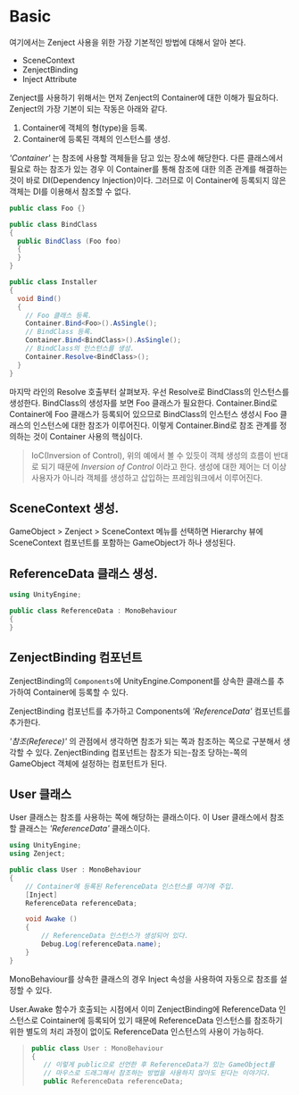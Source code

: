 # Basic

여기에서는 Zenject 사용을 위한 가장 기본적인 방법에 대해서 알아 본다.

* SceneContext
* ZenjectBinding
* Inject Attribute

Zenject를 사용하기 위해서는 먼저 Zenject의 Container에 대한 이해가 필요하다. Zenject의 가장 기본이 되는 작동은 아래와 같다.

1. Container에 객체의 형(type)을 등록.
2. Container에 등록된 객체의 인스턴스를 생성.

*'Container'* 는 참조에 사용할 객체들을 담고 있는 장소에 해당한다. 다른 클래스에서 필요로 하는 참조가 있는 경우 이 Container를 통해 참조에 대한 의존 관계를 해결하는 것이 바로 DI(Dependency Injection)이다. 그러므로 이 Container에 등록되지 않은 객체는 DI를 이용해서 참조할 수 없다.

``` csharp
public class Foo {}

public class BindClass
{
  public BindClass (Foo foo)
  {
  }
}

public class Installer
{
  void Bind()
  {
    // Foo 클래스 등록.
    Container.Bind<Foo>().AsSingle();
    // BindClass 등록.
    Container.Bind<BindClass>().AsSingle();
    // BindClass의 인스턴스를 생성.
    Container.Resolve<BindClass>();
  }
}
```

마지막 라인의 Resolve 호출부터 살펴보자. 우선 Resolve<BindClass>로 BindClass의 인스턴스를 생성한다. BindClass의 생성자를 보면 Foo 클래스가 필요한다. Container.Bind<Foo>로 Container에 Foo 클래스가 등록되어 있으므로 BindClass의 인스턴스 생성시 Foo 클래스의 인스턴스에 대한 참조가 이루어진다. 이렇게 Container.Bind로 참조 관계를 정의하는 것이 Container 사용의 핵심이다.  

> IoC(Inversion of Control), 위의 예에서 볼 수 있듯이 객체 생성의 흐름이 반대로 되기 때문에 *Inversion of Control* 이라고 한다. 생성에 대한 제어는 더 이상 사용자가 아니라 객체를 생성하고 삽입하는 프레임워크에서 이루어진다. 

## SceneContext 생성.

GameObject > Zenject > SceneContext 메뉴를 선택하면 Hierarchy 뷰에 SceneContext 컴포넌트를 포함하는 GameObject가 하나 생성된다.

## ReferenceData 클래스 생성.

```csharp
using UnityEngine;

public class ReferenceData : MonoBehaviour
{
}
```

## ZenjectBinding 컴포넌트

ZenjectBinding의 `Components`에 UnityEngine.Component를 상속한 클래스를 추가하여 Container에 등록할 수 있다.

ZenjectBinding 컴포넌트를 추가하고 Components에 *'ReferenceData'* 컴포넌트를 추가한다.


*'참조(Referece)'* 의 관점에서 생각하면 참조가 되는 쪽과 참조하는 쪽으로 구분해서 생각할 수 있다. ZenjectBinding 컴포넌트는 참조가 되는-참조 당하는-쪽의 GameObject 객체에 설정하는 컴포턴트가 된다.



## User 클래스

User 클래스는 참조를 사용하는 쪽에 해당하는 클래스이다. 이 User 클래스에서 참조할 클래스는 *'ReferenceData'* 클래스이다.


``` csharp
using UnityEngine;
using Zenject;

public class User : MonoBehaviour
{
    // Container에 등록된 ReferenceData 인스턴스를 여기에 주입.
    [Inject]
    ReferenceData referenceData;

    void Awake ()
    {
        // ReferenceData 인스턴스가 생성되어 있다.
        Debug.Log(referenceData.name);
    }
}
```

MonoBehaviour를 상속한 클래스의 경우 Inject 속성을 사용하여 자동으로 참조를 설정할 수 있다.

User.Awake 함수가 호출되는 시점에서 이미 ZenjectBinding에 ReferenceData 인스턴스로 Cointainer에 등록되어 있기 때문에 ReferenceData 인스턴스를 참조하기 위한 별도의 처리 과정이 없이도 ReferenceData 인스턴스의 사용이 가능하다.


>``` csharp
>public class User : MonoBehaviour
>{
>    // 이렇게 public으로 선언한 후 ReferenceData가 있는 GameObject를
>    // 마우스로 드래그해서 참조하는 방법을 사용하지 않아도 된다는 이야기다.
>    public ReferenceData referenceData;
>```
